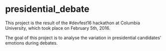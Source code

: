 # presidential_debate

This project is the result of the #devfest16 hackathon at Columbia University, which took place on February 5th, 2016.

The goal of this project is to analyse the variation in presidential candidates' emotions during debates.
